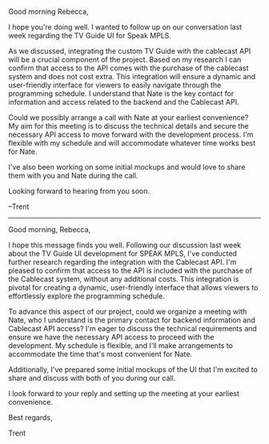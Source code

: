 Good morning Rebecca,

I hope you're doing well. I wanted to follow up on our conversation last week regarding the TV Guide UI for Speak MPLS.

As we discussed, integrating the custom TV Guide with the cablecast API will be a crucial component of the project. Based on my research I can confirm that access to the API comes with the purchase of the cablecast system and does not cost extra. This integration will ensure a dynamic and user-friendly interface for viewers to easily navigate through the programming schedule. I understand that Nate is the key contact for information and access related to the backend and the Cablecast API.

Could we possibly arrange a call with Nate at your earliest convenience? My aim for this meeting is to discuss the technical details and secure the necessary API access to move forward with the development process. I'm flexible with my schedule and will accommodate whatever time works best for Nate.

I've also been working on some initial mockups and would love to share them with you and Nate during the call.

Looking forward to hearing from you soon.

–Trent

---

Good morning, Rebecca,

I hope this message finds you well. Following our discussion last week about the TV Guide UI development for SPEAK MPLS, I've conducted further research regarding the integration with the Cablecast API. I'm pleased to confirm that access to the API is included with the purchase of the Cablecast system, without any additional costs. This integration is pivotal for creating a dynamic, user-friendly interface that allows viewers to effortlessly explore the programming schedule.

To advance this aspect of our project, could we organize a meeting with Nate, who I understand is the primary contact for backend information and Cablecast API access? I'm eager to discuss the technical requirements and ensure we have the necessary API access to proceed with the development. My schedule is flexible, and I'll make arrangements to accommodate the time that's most convenient for Nate.

Additionally, I've prepared some initial mockups of the UI that I'm excited to share and discuss with both of you during our call.

I look forward to your reply and setting up the meeting at your earliest convenience.

Best regards,

Trent
